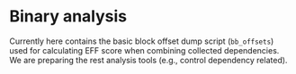 # Binary analysis

Currently here contains the basic block offset dump script (`bb_offsets`) used for calculating EFF score when combining collected dependencies. 
We are preparing the rest analysis tools (e.g., control dependency related).

